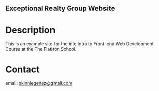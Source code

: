 Exceptional Realty Group Website
---

# Description
This is an example site for the inte Intro to Front-end Web Development Course at the The Flatiron School.

# Contact

email: skinniegenez@gmail.com